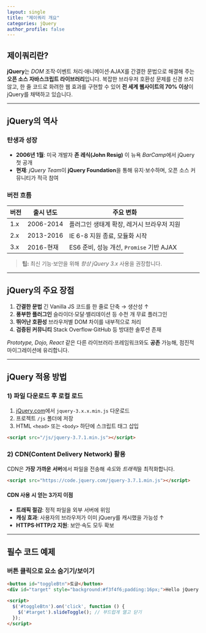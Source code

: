 ```yaml
---
layout: single
title: "제이쿼리 개요"
categories: jQuery
author_profile: false
---
```




## 제이쿼리란?

**jQuery**는 *DOM* 조작·이벤트 처리·애니메이션·AJAX를 간결한 문법으로 해결해 주는 **오픈 소스 자바스크립트 라이브러리**입니다. 복잡한 브라우저 호환성 문제를 신경 쓰지 않고, 한 줄 코드로 화려한 웹 효과를 구현할 수 있어 **전 세계 웹사이트의 70% 이상**이 jQuery를 채택하고 있습니다.

------

## jQuery의 역사

### 탄생과 성장

- **2006년 1월**: 미국 개발자 **존 레식(John Resig)** 이 뉴욕 *BarCamp*에서 jQuery 첫 공개
- **현재**: *jQuery Team*이 **jQuery Foundation**을 통해 유지·보수하며, 오픈 소스 커뮤니티가 적극 참여

### 버전 흐름

| 버전 | 출시 년도 | 주요 변화                                  |
| ---- | --------- | ------------------------------------------ |
| 1.x  | 2006-2014 | 플러그인 생태계 확장, 레거시 브라우저 지원 |
| 2.x  | 2013-2016 | IE 6-8 지원 종료, 모듈화 시작              |
| 3.x  | 2016-현재 | ES6 준비, 성능 개선, `Promise` 기반 AJAX   |



> **팁:** 최신 기능·보안을 위해 *항상 jQuery 3.x* 사용을 권장합니다.

------

## jQuery의 주요 장점

1. **간결한 문법**
    긴 Vanilla JS 코드를 한 줄로 단축 → 생산성 ↑
2. **풍부한 플러그인**
    슬라이더·모달·밸리데이션 등 수천 개 무료 플러그인
3. **뛰어난 호환성**
    브라우저별 DOM 차이를 내부적으로 처리
4. **검증된 커뮤니티**
    Stack Overflow·GitHub 등 방대한 솔루션 존재

*Prototype, Dojo, React* 같은 다른 라이브러리·프레임워크와도 **공존** 가능해, 점진적 마이그레이션에 유리합니다.

------

## jQuery 적용 방법

### 1) 파일 다운로드 후 로컬 로드

1. [jQuery.com](https://jquery.com/)에서 `jquery-3.x.x.min.js` 다운로드
2. 프로젝트 `/js` 폴더에 저장
3. HTML `<head>` 또는 `<body>` 하단에 스크립트 태그 삽입

```html
<script src="/js/jquery-3.7.1.min.js"></script>
```

### 2) CDN(Content Delivery Network) 활용

CDN은 **가장 가까운 서버**에서 파일을 전송해 *속도*와 *트래픽*을 최적화합니다.

```html
<script src="https://code.jquery.com/jquery-3.7.1.min.js"></script>
```

#### CDN 사용 시 얻는 3가지 이점

- **트래픽 절감**: 정적 파일을 외부 서버에 위임
- **캐싱 효과**: 사용자의 브라우저가 이미 jQuery를 캐시했을 가능성 ↑
- **HTTPS·HTTP/2 지원**: 보안·속도 모두 확보

------

## 필수 코드 예제

### 버튼 클릭으로 요소 숨기기/보이기

```html
<button id="toggleBtn">토글</button>
<div id="target" style="background:#f3f4f6;padding:16px;">Hello jQuery!</div>

<script>
  $('#toggleBtn').on('click', function () {
    $('#target').slideToggle(); // 부드럽게 열고 닫기
  });
</script>
```